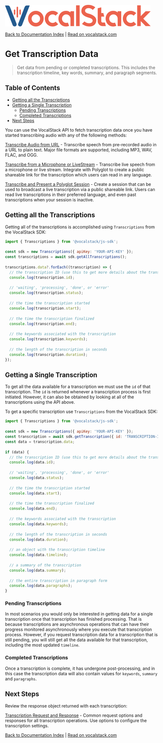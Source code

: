 [![](/logo.svg 'VocalStack')](https://vocalstack.com)

[Back to Documentation Index](/README.md#documentation-index) | [Read on vocalstack.com](https://vocalstack.com/documentation/get-transcription-data)

# Get Transcription Data

> Get data from pending or completed transcriptions. This includes the transcription timeline, key words, summary, and paragraph segments.

## Table of Contents
  - [Getting all the Transcriptions](#getting-all-the-transcriptions)
  - [Getting a Single Transcription](#getting-a-single-transcription)
    - [Pending Transcriptions](#pending-transcriptions)
    - [Completed Transcriptions](#completed-transcriptions)
  - [Next Steps](#next-steps)

You can use the VocalStack API to fetch transcription data once you have started transcribing audio with any of the following methods:

[Transcribe Audio from URL](transcribe-audio-from-url-to-text.md) - Transcribe speech from pre-recorded audio in a URL to plain text. Major file formats are supported, including MP3, WAV, FLAC, and OGG.


[Transcribe from a Microphone or LiveStream](transcribe-from-a-microphone-or-live-stream.md) - Transcribe live speech from a microphone or live stream. Integrate with Polyglot to create a public shareable link for the transcription which users can read in any language. 


[Transcribe and Present a Polyglot Session](transcribe-and-present-a-polyglot-session.md) - Create a session that can be used to broadcast a live transcription via a public shareable link. Users can read live transcriptions in their preferred language, and even past transcriptions when your session is inactive.


## Getting all the Transcriptions

Getting all of the transcriptions is accomplished using `Transcriptions` from the VocalStack SDK:

```js
import { Transcriptions } from '@vocalstack/js-sdk';

const sdk = new Transcriptions({ apiKey: 'YOUR-API-KEY' });
const transcriptions = await sdk.getAllTranscriptions();

transcriptions.data?.forEach((transcription) => {
  // the transcription ID (use this to get more details about the transcription)
  console.log(transcription.id);
  
  // 'waiting', 'processing', 'done', or 'error'
  console.log(transcription.status);

  // the time the transcription started
  console.log(transcription.start);

  // the time the transcription finalized
  console.log(transcription.end); 

  // the keywords associated with the transcription
  console.log(transcription.keywords);
  
  // the length of the transcription in seconds
  console.log(transcription.duration);
});

```

## Getting a Single Transcription

To get all the data available for a transcription we must use the `id` of that transcription. The `id` is returned whenever a transcription process is first initiated. However, it can also be obtained by looking at all of the transcriptions using the API above. 

To get a specific transcription use `Transcriptions` from the VocalStack SDK:

```js
import { Transcriptions } from '@vocalstack/js-sdk';

const sdk = new Transcriptions({ apiKey: 'YOUR-API-KEY' });
const transcription = await sdk.getTranscription({ id: 'TRANSCRIPTION-ID' });
const data = transcription.data;

if (data) {
  // the transcription ID (use this to get more details about the transcription)
  console.log(data.id);

  // 'waiting', 'processing', 'done', or 'error'
  console.log(data.status);

  // the time the transcription started
  console.log(data.start);

  // the time the transcription finalized
  console.log(data.end);

  // the keywords associated with the transcription
  console.log(data.keywords);

  // the length of the transcription in seconds
  console.log(data.duration);

  // an object with the transcription timeline
  console.log(data.timeline);

  // a summary of the transcription
  console.log(data.summary);

  // the entire transcription in paragraph form
  console.log(data.paragraphs);
}

```

### Pending Transcriptions

In most scenarios you would only be interested in getting data for a single transcription once that transcription has finished processing. That is because transcriptions are asynchronous operations that can have their progress monitored asynchronously where you execute that transcription process. However, if you request transcription data for a transcription that is still pending, you will still get all the data available for that transcription, including the most updated `timeline`.

### Completed Transcriptions

Once a transcription is complete, it has undergone post-processing, and in this case the transcription data will also contain values for `keywords`, `summary` and `paragraphs`.



## Next Steps

Review the response object returned with each transcription:

[Transcription Request and Response](transcription-request-and-response.md) - Common request options and responses for all transcription operations. Use options to configure the transcription settings.



[Back to Documentation Index](/README.md#documentation-index) | [Read on vocalstack.com](https://vocalstack.com/documentation/get-transcription-data)

